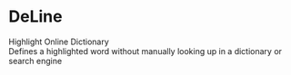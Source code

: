 # DeLine
Highlight Online Dictionary              
Defines a highlighted word without manually looking up in a dictionary or search engine
